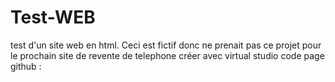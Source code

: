 # Test-WEB
test d'un site web en html. Ceci est fictif donc ne prenait pas ce projet pour le prochain site de revente de telephone 
créer avec virtual studio code
page github : 
